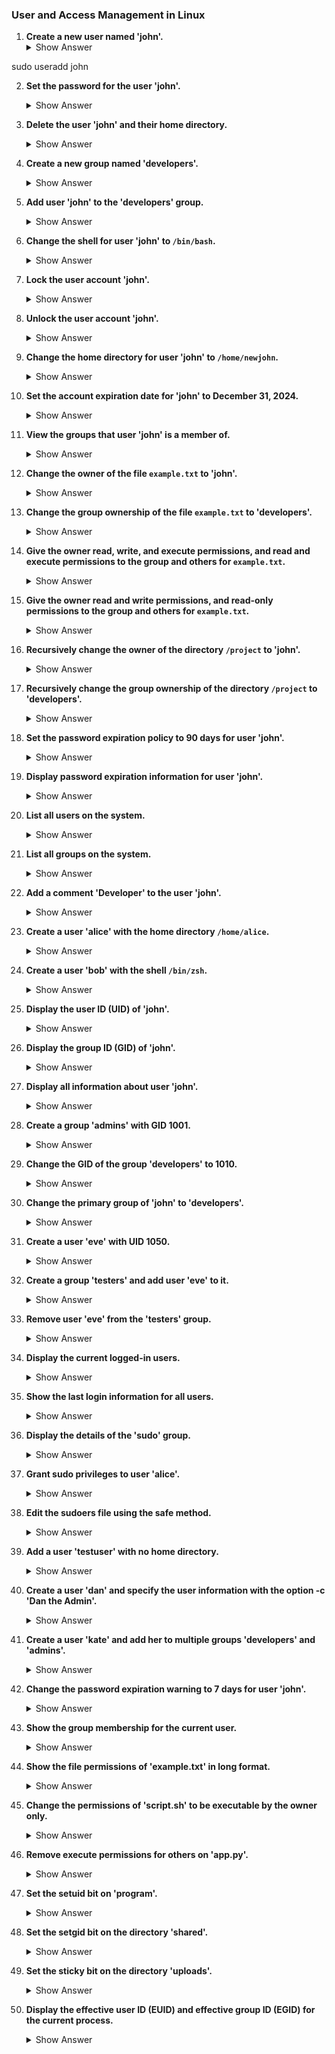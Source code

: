 ### User and Access Management in Linux

1. **Create a new user named 'john'.**
   <details>
   <summary>Show Answer</summary>
sudo useradd john
   </details>

2. **Set the password for the user 'john'.**
   <details>
   <summary>Show Answer</summary>
   `sudo passwd john`
   </details>

3. **Delete the user 'john' and their home directory.**
   <details>
   <summary>Show Answer</summary>
   `sudo userdel -r john`
   </details>

4. **Create a new group named 'developers'.**
   <details>
   <summary>Show Answer</summary>
   `sudo groupadd developers`
   </details>

5. **Add user 'john' to the 'developers' group.**
   <details>
   <summary>Show Answer</summary>
   `sudo usermod -aG developers john`
   </details>

6. **Change the shell for user 'john' to `/bin/bash`.**
   <details>
   <summary>Show Answer</summary>
   `sudo usermod -s /bin/bash john`
   </details>

7. **Lock the user account 'john'.**
   <details>
   <summary>Show Answer</summary>
   `sudo usermod -L john`
   </details>

8. **Unlock the user account 'john'.**
   <details>
   <summary>Show Answer</summary>
   `sudo usermod -U john`
   </details>

9. **Change the home directory for user 'john' to `/home/newjohn`.**
   <details>
   <summary>Show Answer</summary>
   `sudo usermod -d /home/newjohn john`
   </details>

10. **Set the account expiration date for 'john' to December 31, 2024.**
    <details>
    <summary>Show Answer</summary>
    `sudo chage -E 2024-12-31 john`
    </details>

11. **View the groups that user 'john' is a member of.**
    <details>
    <summary>Show Answer</summary>
    `groups john`
    </details>

12. **Change the owner of the file `example.txt` to 'john'.**
    <details>
    <summary>Show Answer</summary>
    `sudo chown john example.txt`
    </details>

13. **Change the group ownership of the file `example.txt` to 'developers'.**
    <details>
    <summary>Show Answer</summary>
    `sudo chgrp developers example.txt`
    </details>

14. **Give the owner read, write, and execute permissions, and read and execute permissions to the group and others for `example.txt`.**
    <details>
    <summary>Show Answer</summary>
    `chmod 755 example.txt`
    </details>

15. **Give the owner read and write permissions, and read-only permissions to the group and others for `example.txt`.**
    <details>
    <summary>Show Answer</summary>
    `chmod 644 example.txt`
    </details>

16. **Recursively change the owner of the directory `/project` to 'john'.**
    <details>
    <summary>Show Answer</summary>
    `sudo chown -R john /project`
    </details>

17. **Recursively change the group ownership of the directory `/project` to 'developers'.**
    <details>
    <summary>Show Answer</summary>
    `sudo chgrp -R developers /project`
    </details>

18. **Set the password expiration policy to 90 days for user 'john'.**
    <details>
    <summary>Show Answer</summary>
    `sudo chage -M 90 john`
    </details>

19. **Display password expiration information for user 'john'.**
    <details>
    <summary>Show Answer</summary>
    `chage -l john`
    </details>

20. **List all users on the system.**
    <details>
    <summary>Show Answer</summary>
    `cut -d: -f1 /etc/passwd`
    </details>

21. **List all groups on the system.**
    <details>
    <summary>Show Answer</summary>
    `cut -d: -f1 /etc/group`
    </details>

22. **Add a comment 'Developer' to the user 'john'.**
    <details>
    <summary>Show Answer</summary>
    `sudo usermod -c "Developer" john`
    </details>

23. **Create a user 'alice' with the home directory `/home/alice`.**
    <details>
    <summary>Show Answer</summary>
    `sudo useradd -m -d /home/alice alice`
    </details>

24. **Create a user 'bob' with the shell `/bin/zsh`.**
    <details>
    <summary>Show Answer</summary>
    `sudo useradd -s /bin/zsh bob`
    </details>

25. **Display the user ID (UID) of 'john'.**
    <details>
    <summary>Show Answer</summary>
    `id -u john`
    </details>

26. **Display the group ID (GID) of 'john'.**
    <details>
    <summary>Show Answer</summary>
    `id -g john`
    </details>

27. **Display all information about user 'john'.**
    <details>
    <summary>Show Answer</summary>
    `id john`
    </details>

28. **Create a group 'admins' with GID 1001.**
    <details>
    <summary>Show Answer</summary>
    `sudo groupadd -g 1001 admins`
    </details>

29. **Change the GID of the group 'developers' to 1010.**
    <details>
    <summary>Show Answer</summary>
    `sudo groupmod -g 1010 developers`
    </details>

30. **Change the primary group of 'john' to 'developers'.**
    <details>
    <summary>Show Answer</summary>
    `sudo usermod -g developers john`
    </details>

31. **Create a user 'eve' with UID 1050.**
    <details>
    <summary>Show Answer</summary>
    `sudo useradd -u 1050 eve`
    </details>

32. **Create a group 'testers' and add user 'eve' to it.**
    <details>
    <summary>Show Answer</summary>
    `sudo groupadd testers && sudo usermod -aG testers eve`
    </details>

33. **Remove user 'eve' from the 'testers' group.**
    <details>
    <summary>Show Answer</summary>
    `sudo gpasswd -d eve testers`
    </details>

34. **Display the current logged-in users.**
    <details>
    <summary>Show Answer</summary>
    `who`
    </details>

35. **Show the last login information for all users.**
    <details>
    <summary>Show Answer</summary>
    `last`
    </details>

36. **Display the details of the 'sudo' group.**
    <details>
    <summary>Show Answer</summary>
    `getent group sudo`
    </details>

37. **Grant sudo privileges to user 'alice'.**
    <details>
    <summary>Show Answer</summary>
    `sudo usermod -aG sudo alice`
    </details>

38. **Edit the sudoers file using the safe method.**
    <details>
    <summary>Show Answer</summary>
    `sudo visudo`
    </details>

39. **Add a user 'testuser' with no home directory.**
    <details>
    <summary>Show Answer</summary>
    `sudo useradd -M testuser`
    </details>

40. **Create a user 'dan' and specify the user information with the option -c 'Dan the Admin'.**
    <details>
    <summary>Show Answer</summary>
    `sudo useradd -c 'Dan the Admin' dan`
    </details>

41. **Create a user 'kate' and add her to multiple groups 'developers' and 'admins'.**
    <details>
    <summary>Show Answer</summary>
    `sudo useradd -G developers,admins kate`
    </details>

42. **Change the password expiration warning to 7 days for user 'john'.**
    <details>
    <summary>Show Answer</summary>
    `sudo chage -W 7 john`
    </details>

43. **Show the group membership for the current user.**
    <details>
    <summary>Show Answer</summary>
    `groups`
    </details>

44. **Show the file permissions of 'example.txt' in long format.**
    <details>
    <summary>Show Answer</summary>
    `ls -l example.txt`
    </details>

45. **Change the permissions of 'script.sh' to be executable by the owner only.**
    <details>
    <summary>Show Answer</summary>
    `chmod u+x script.sh`
    </details>

46. **Remove execute permissions for others on 'app.py'.**
    <details>
    <summary>Show Answer</summary>
    `chmod o-x app.py`
    </details>

47. **Set the setuid bit on 'program'.**
    <details>
    <summary>Show Answer</summary>
    `sudo chmod u+s program`
    </details>

48. **Set the setgid bit on the directory 'shared'.**
    <details>
    <summary>Show Answer</summary>
    `sudo chmod g+s shared`
    </details>

49. **Set the sticky bit on the directory 'uploads'.**
    <details>
    <summary>Show Answer</summary>
    `sudo chmod +t uploads`
    </details>

50. **Display the effective user ID (EUID) and effective group ID (EGID) for the current process.**
    <details>
    <summary>Show Answer</summary>
    `id -u` and `id -g`
    </details>

